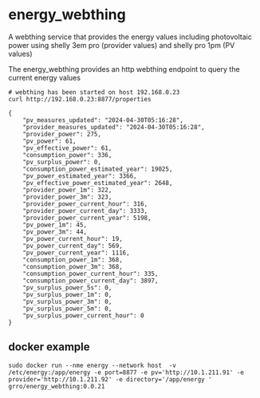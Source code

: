# energy_webthing
A webthing service that provides the energy values including photovoltaic power using shelly 3em pro (provider values) and shelly pro 1pm (PV values)


The energy_webthing provides an http webthing endpoint to query the current energy values
```
# webthing has been started on host 192.168.0.23
curl http://192.168.0.23:8877/properties

{
    "pv_measures_updated": "2024-04-30T05:16:28",
    "provider_measures_updated": "2024-04-30T05:16:28",
    "provider_power": 275,
    "pv_power": 61,
    "pv_effective_power": 61,
    "consumption_power": 336,
    "pv_surplus_power": 0,
    "consumption_power_estimated_year": 19025,
    "pv_power_estimated_year": 3366,
    "pv_effective_power_estimated_year": 2648,
    "provider_power_1m": 322,
    "provider_power_3m": 323,
    "provider_power_current_hour": 316,
    "provider_power_current_day": 3333,
    "provider_power_current_year": 5198,
    "pv_power_1m": 45,
    "pv_power_3m": 44,
    "pv_power_current_hour": 19,
    "pv_power_current_day": 569,
    "pv_power_current_year": 1116,
    "consumption_power_1m": 368,
    "consumption_power_3m": 368,
    "consumption_power_current_hour": 335,
    "consumption_power_current_day": 3897,
    "pv_surplus_power_5s": 0,
    "pv_surplus_power_1m": 0,
    "pv_surplus_power_3m": 0,
    "pv_surplus_power_5m": 0,
    "pv_surplus_power_current_hour": 0
}
```

## docker example
```
sudo docker run --nme energy --network host  -v /etc/energy:/app/energy -e port=8877 -e pv='http://10.1.211.91' -e provider='http://10.1.211.92' -e directory='/app/energy ' grro/energy_webthing:0.0.21
```
